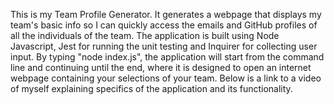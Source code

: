 This is my Team Profile Generator.  It generates a webpage that displays my team's basic info
so I can quickly access the emails and GitHub profiles of all the individuals of the team.
The application is built using Node Javascript, Jest for running the unit testing and Inquirer for collecting user input. 
By typing "node index.js", the application will start from the command line and continuing until the end, 
where it is designed to open an internet webpage containing your selections of 
your team.  Below is a link to a video of myself explaining specifics of the application and its functionality. 
